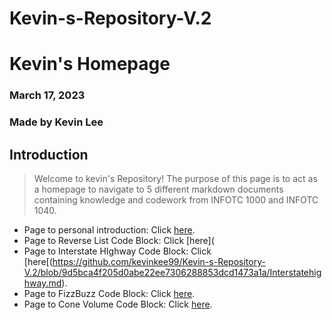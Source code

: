 # Kevin-s-Repository-V.2
# Kevin's Homepage
### March 17, 2023
### Made by Kevin Lee

## Introduction

> Welcome to kevin's Repository! The purpose of this page is to act as a homepage to navigate to 5 different markdown documents containing knowledge and codework from INFOTC 1000 and INFOTC 1040.

* Page to personal introduction: Click [here](https://github.com/kevinkee99/Kevin-s-Repository-V.2/blob/9d5bca4f205d0abe22ee7306288853dcd1473a1a/Personal%20Introduction.md).
* Page to Reverse List Code Block: Click [here](
* Page to Interstate HIghway Code Block: Click [here[(https://github.com/kevinkee99/Kevin-s-Repository-V.2/blob/9d5bca4f205d0abe22ee7306288853dcd1473a1a/Interstatehighway.md).
* Page to FizzBuzz Code Block: Click [here](https://github.com/kevinkee99/Kevin-s-Repository-V.2/blob/9d5bca4f205d0abe22ee7306288853dcd1473a1a/FizzBuzz.md).
* Page to Cone Volume Code Block: Click [here](https://github.com/kevinkee99/Kevin-s-Repository-V.2/blob/9d5bca4f205d0abe22ee7306288853dcd1473a1a/Cone_volume.md).
